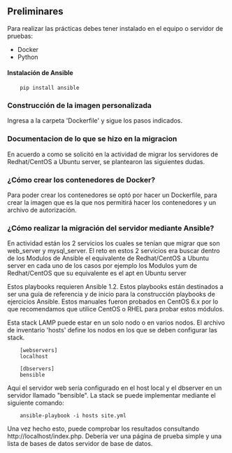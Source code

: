 ## Preliminares
Para realizar las prácticas debes tener instalado en el equipo o servidor de pruebas:
  - Docker
  - Python

#### Instalación de Ansible

        pip install ansible

### Construcción de la imagen personalizada
Ingresa a la carpeta 'Dockerfile' y sigue los pasos indicados.

### Documentacion de lo que se hizo en la migracion
En acuerdo a como se solicitó en la actividad de migrar los servidores de Redhat/CentOS a Ubuntu server, se plantearon las siguientes dudas.
### ¿Cómo crear los contenedores de Docker? 
Para poder crear los contenedores se optó por hacer un Dockerfile, para crear la imagen que es la que nos permitirá hacer los contenedores y un archivo de autorización.
### ¿Cómo realizar la migración del servidor mediante Ansible? 
En actividad están los 2 servicios los cuales se tenían que migrar que son web_server y mysql_server.
El reto en estos 2 servicios era buscar dentro de los Modulos de Ansible el equivalente de Redhat/CentOS a Ubuntu server en cada uno de los casos por ejemplo los Modulos yum de Redhat/CentOS que su equivalente es el apt en Ubuntu server


Estos playbooks requieren Ansible 1.2.
Estos playbooks están destinados a ser una guía de referencia y de inicio para la construcción
playbooks de ejercicios Ansible. Estos manuales fueron probados en CentOS 6.x por lo que recomendamos
que utilice CentOS o RHEL para probar estos módulos.

Esta stack LAMP puede estar en un solo nodo o en varios nodos. El archivo de inventario
'hosts' define los nodos en los que se deben configurar las stack.

        [webservers]
        localhost

        [dbservers]
        bensible

Aquí el servidor web sería configurado en el host local y el dbserver en un servidor llamado "bensible". La stack  se puede implementar mediante el siguiente comando:

        ansible-playbook -i hosts site.yml

Una vez hecho esto, puede comprobar los resultados consultando http://localhost/index.php.
Debería ver una página de prueba simple y una lista de bases de datos
servidor de base de datos.
